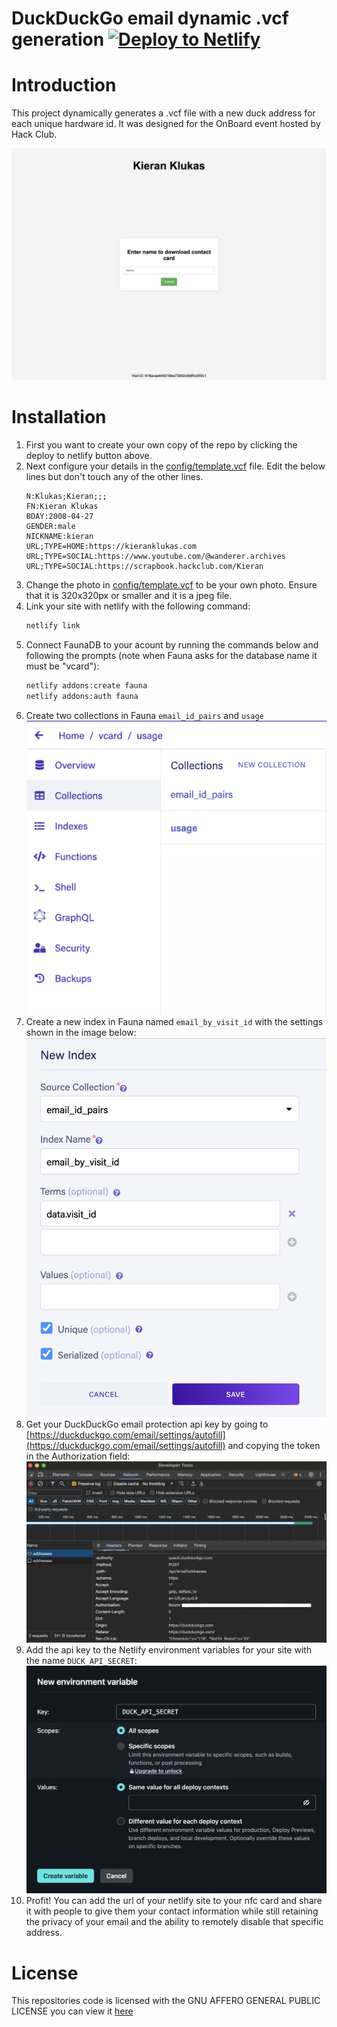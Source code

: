 # DuckDuckGo email dynamic .vcf generation [![Deploy to Netlify](https://www.netlify.com/img/deploy/button.svg)](https://app.netlify.com/start/deploy?repository=https://github.com/kcoderhtml/ddg-vcf)

# Introduction
This project dynamically generates a .vcf file with a new duck address for each unique hardware id. It was designed for the OnBoard event hosted by Hack Club.

![screenshot of webapp](assets/screenshot.jpeg)

# Installation

1. First you want to create your own copy of the repo by clicking the deploy to netlify button above.
3. Next configure your details in the [config/template.vcf](config/template.vcf) file. Edit the below lines but don't touch any of the other lines.
    ```vcf
    N:Klukas;Kieran;;;
    FN:Kieran Klukas
    BDAY:2008-04-27
    GENDER:male
    NICKNAME:kieran
    URL;TYPE=HOME:https://kieranklukas.com
    URL;TYPE=SOCIAL:https://www.youtube.com/@wanderer.archives
    URL;TYPE=SOCIAL:https://scrapbook.hackclub.com/Kieran
    ```
4. Change the photo in [config/template.vcf](config/photo.jpeg) to be your own photo. Ensure that it is 320x320px or smaller and it is a jpeg file.
5. Link your site with netlify with the following command:
    ```bash
    netlify link
    ```
6. Connect FaunaDB to your acount by running the commands below and following the prompts (note when Fauna asks for the database name it must be "vcard"):
    ```bash
    netlify addons:create fauna
    netlify addons:auth fauna
    ```
7. Create two collections in Fauna `email_id_pairs` and `usage`
    ![photo of Fauna dashboard](assets/fauna_collections.png)
8. Create a new index in Fauna named `email_by_visit_id` with the settings shown in the image below:
    ![photo of Fauna index creation](assets/fauna_index.png)
9. Get your DuckDuckGo email protection api key by going to [https://duckduckgo.com/email/settings/autofill](https://duckduckgo.com/email/settings/autofill) and copying the token in the Authorization field:
    ![photo of network inspector](assets/ddg_api_key.png)
10. Add the api key to the Netlify environment variables for your site with the name `DUCK_API_SECRET`:
    ![netlify environment variable creation](assets/netlify_environment_variables.png)
11. Profit! You can add the url of your netlify site to your nfc card and share it with people to give them your contact information while still retaining the privacy of your email and the ability to remotely disable that specific address.

# License
This repositories code is licensed with the GNU AFFERO GENERAL PUBLIC LICENSE you can view it [here](LICENSE.md)
